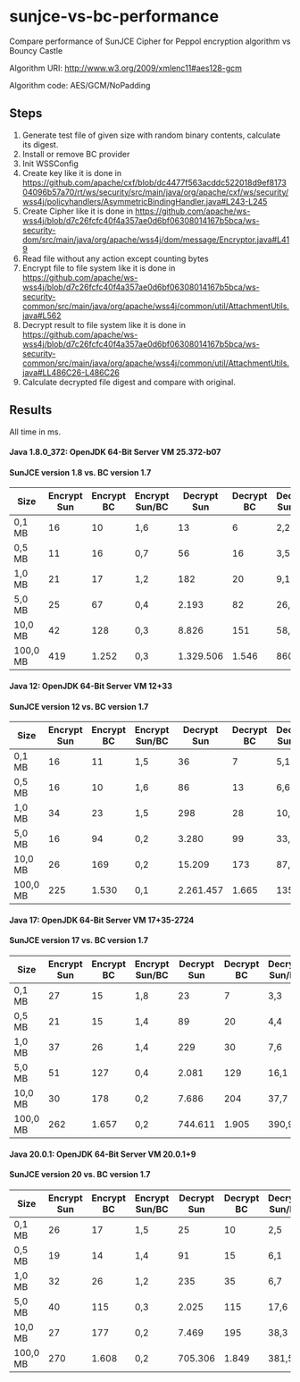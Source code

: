 # sunjce-vs-bc-performance
Compare performance of SunJCE Cipher for Peppol encryption algorithm vs Bouncy Castle

Algorithm URI: http://www.w3.org/2009/xmlenc11#aes128-gcm

Algorithm code: AES/GCM/NoPadding

## Steps

1. Generate test file of given size with random binary contents, calculate its digest.
1. Install or remove BC provider
1. Init WSSConfig
1. Create key like it is done in
   https://github.com/apache/cxf/blob/dc4477f563acddc522018d9ef817304096b57a70/rt/ws/security/src/main/java/org/apache/cxf/ws/security/wss4j/policyhandlers/AsymmetricBindingHandler.java#L243-L245
1. Create Cipher like it is done in
   https://github.com/apache/ws-wss4j/blob/d7c26fcfc40f4a357ae0d6bf06308014167b5bca/ws-security-dom/src/main/java/org/apache/wss4j/dom/message/Encryptor.java#L419
1. Read file without any action except counting bytes
1. Encrypt file to file system like it is done in
   https://github.com/apache/ws-wss4j/blob/d7c26fcfc40f4a357ae0d6bf06308014167b5bca/ws-security-common/src/main/java/org/apache/wss4j/common/util/AttachmentUtils.java#L562
1. Decrypt result to file system like it is done in
   https://github.com/apache/ws-wss4j/blob/d7c26fcfc40f4a357ae0d6bf06308014167b5bca/ws-security-common/src/main/java/org/apache/wss4j/common/util/AttachmentUtils.java#LL486C26-L486C26
1. Calculate decrypted file digest and compare with original.

## Results

All time in ms.

#### Java 1.8.0_372: OpenJDK 64-Bit Server VM 25.372-b07
#### SunJCE version 1.8 vs. BC version 1.7
| Size | Encrypt Sun | Encrypt BC | Encrypt Sun/BC | Decrypt Sun | Decrypt BC | Decrypt Sun/BC |
| --- | --- | --- | --- | --- | --- | --- |
| 0,1 MB | 16 | 10 | 1,6 | 13 | 6 | 2,2 |
| 0,5 MB | 11 | 16 | 0,7 | 56 | 16 | 3,5 |
| 1,0 MB | 21 | 17 | 1,2 | 182 | 20 | 9,1 |
| 5,0 MB | 25 | 67 | 0,4 | 2.193 | 82 | 26,7 |
| 10,0 MB | 42 | 128 | 0,3 | 8.826 | 151 | 58,5 |
| 100,0 MB | 419 | 1.252 | 0,3 | 1.329.506 | 1.546 | 860,0 |

#### Java 12: OpenJDK 64-Bit Server VM 12+33
#### SunJCE version 12 vs. BC version 1.7
| Size | Encrypt Sun | Encrypt BC | Encrypt Sun/BC | Decrypt Sun | Decrypt BC | Decrypt Sun/BC |
| --- | --- | --- | --- | --- | --- | --- |
| 0,1 MB | 16 | 11 | 1,5 | 36 | 7 | 5,1 |
| 0,5 MB | 16 | 10 | 1,6 | 86 | 13 | 6,6 |
| 1,0 MB | 34 | 23 | 1,5 | 298 | 28 | 10,6 |
| 5,0 MB | 16 | 94 | 0,2 | 3.280 | 99 | 33,1 |
| 10,0 MB | 26 | 169 | 0,2 | 15.209 | 173 | 87,9 |
| 100,0 MB | 225 | 1.530 | 0,1 | 2.261.457 | 1.665 | 1358,2 |

#### Java 17: OpenJDK 64-Bit Server VM 17+35-2724
#### SunJCE version 17 vs. BC version 1.7
| Size | Encrypt Sun | Encrypt BC | Encrypt Sun/BC | Decrypt Sun | Decrypt BC | Decrypt Sun/BC |
| --- | --- | --- | --- | --- | --- | --- |
| 0,1 MB | 27 | 15 | 1,8 | 23 | 7 | 3,3 |
| 0,5 MB | 21 | 15 | 1,4 | 89 | 20 | 4,4 |
| 1,0 MB | 37 | 26 | 1,4 | 229 | 30 | 7,6 |
| 5,0 MB | 51 | 127 | 0,4 | 2.081 | 129 | 16,1 |
| 10,0 MB | 30 | 178 | 0,2 | 7.686 | 204 | 37,7 |
| 100,0 MB | 262 | 1.657 | 0,2 | 744.611 | 1.905 | 390,9 |

#### Java 20.0.1: OpenJDK 64-Bit Server VM 20.0.1+9
#### SunJCE version 20 vs. BC version 1.7
| Size | Encrypt Sun | Encrypt BC | Encrypt Sun/BC | Decrypt Sun | Decrypt BC | Decrypt Sun/BC |
| --- | --- | --- | --- | --- | --- | --- |
| 0,1 MB | 26 | 17 | 1,5 | 25 | 10 | 2,5 |
| 0,5 MB | 19 | 14 | 1,4 | 91 | 15 | 6,1 |
| 1,0 MB | 32 | 26 | 1,2 | 235 | 35 | 6,7 |
| 5,0 MB | 40 | 115 | 0,3 | 2.025 | 115 | 17,6 |
| 10,0 MB | 27 | 177 | 0,2 | 7.469 | 195 | 38,3 |
| 100,0 MB | 270 | 1.608 | 0,2 | 705.306 | 1.849 | 381,5 |

